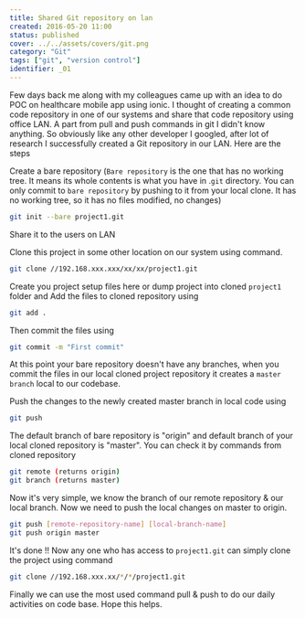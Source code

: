 ```yaml
---
title: Shared Git repository on lan
created: 2016-05-20 11:00
status: published
cover: ../../assets/covers/git.png
category: "Git"
tags: ["git", "version control"]
identifier: _01
---
```

Few days back me along with my colleagues came up with an idea to do POC on healthcare mobile app using ionic. I thought of creating a common code repository in one of our systems and share that code repository using office LAN. A part from pull and push commands in git I didn't know anything. So obviously like any other developer I googled, after lot of research I successfully created a Git repository in our LAN. Here are the steps

Create a bare repository (`Bare repository` is the one that has no working tree. It means its whole contents is what you have in .`git` directory. You can only commit to `bare repository` by pushing to it from your local clone. It has no working tree, so it has no files modified, no changes)

```bash
git init --bare project1.git
```

Share it to the users on LAN

Clone this project in some other location on our system using command.

```bash
git clone //192.168.xxx.xxx/xx/xx/project1.git
```

Create you project setup files here or dump project into cloned `project1` folder and Add the files to cloned repository using

```bash
git add .
```

Then commit the files using

```bash
git commit -m "First commit"
```

At this point your bare repository doesn't have any branches, when you commit the files in our local cloned project repository it creates a `master branch` local to our codebase.

Push the changes to the newly created master branch in local code using

```bash
git push
```

The default branch of bare repository is "origin" and default branch of your local cloned repository is "master". You can check it by commands from cloned repository

```bash
git remote (returns origin)
git branch (returns master)
```

Now it's very simple, we know the branch of our remote repository &amp; our local branch. Now we need to push the local changes on master to origin.

```bash
git push [remote-repository-name] [local-branch-name]
git push origin master
```

It's done !! Now any one who has access to `project1.git` can simply clone the project using command

```bash
git clone //192.168.xxx.xx/*/*/project1.git
```

Finally we can use the most used command pull &amp; push to do our daily activities on code base. Hope this helps.